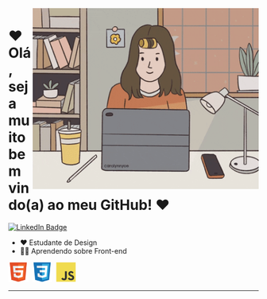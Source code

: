 <img src = "giphy.gif" width = "455px" align = "right">

# ❤ Olá, seja muito bem vindo(a) ao meu GitHub! ❤ 
  <div id="badges">
  <a href = "https://github.com/luadcristal">
    <img src="https://img.shields.io/badge/LinkedIn-blue?style=for-the-badge&logo=linkedin&logoColor=white" alt="LinkedIn Badge"/>
  </a>
</div>

- ❤ Estudante de Design
- 👩‍💻 Aprendendo sobre Front-end

<div>
  <img src="https://github.com/devicons/devicon/blob/master/icons/html5/html5-original.svg" title="HTML5" alt="HTML" width="40" height="40"/>&nbsp;
  <img src="https://github.com/devicons/devicon/blob/master/icons/css3/css3-original.svg?short_path=ff5b6ce" title="CSS3" alt="CSS" width="40" height="40"/>&nbsp;
    <img src="https://github.com/devicons/devicon/blob/master/icons/javascript/javascript-original.svg" title="JavaScript" alt="JavaScript" width="40" height="40"/>&nbsp;
</div>

---



